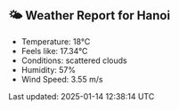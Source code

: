 <!-- WEATHER-START -->
## 🌤 Weather Report for Hanoi

- Temperature: 18°C
- Feels like: 17.34°C
- Conditions: scattered clouds
- Humidity: 57%
- Wind Speed: 3.55 m/s

Last updated: 2025-01-14 12:38:14 UTC
<!-- WEATHER-END -->
